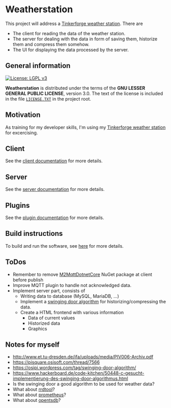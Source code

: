 # Weatherstation

This project will address a [Tinkerforge weather station][TFURL]. There are
  - The client for reading the data of the weather station.
  - The server for dealing with the data in form of saving them, historize them and compress them somehow.
  - The UI for displaying the data processed by the server.

## General information

[![License: LGPL v3](https://img.shields.io/badge/License-LGPL%20v3-blue.svg)](http://www.gnu.org/licenses/lgpl-3.0 "LGPL-3.0")

**Weatherstation** is distributed under the terms of the **GNU LESSER GENERAL PUBLIC LICENSE**, version 3.0. The text of the license is included in the file [<code>LICENSE.TXT</code>](https://github.com/ThirtySomething/Weatherstation/blob/master/LICENSE.TXT "LGPL-3.0") in the project root.

## Motivation

As training for my developer skills, I'm using my [Tinkerforge weather station][TFURL] for excercising.

## Client

See the [client documentation](./Client/Readme.md) for more details.

## Server

See the [server documentation](./Server/Readme.md) for more details.

## Plugins

See the [plugin documentation](./Plugins/Readme.md) for more details.

## Build instructions

To build and run the software, see [here](./Build.md) for more details.

## ToDos

- Remember to remove [M2MqttDotnetCore][NGMQTT] NuGet package at client before publish
- Improve MQTT plugin to handle not acknowledged data.
- Implement server part, consists of
  - Writing data to database (MySQL, MariaDB, ...)
  - Implement a [swinging door algorithm][SDoor] for historizing/compressing the data.
  - Create a HTML frontend with various information
    - Data of current values
    - Historized data
    - Graphics

## Notes for myself
- http://www.et.tu-dresden.de/ifa/uploads/media/PIV006-Archiv.pdf
- https://pisquare.osisoft.com/thread/7566
- https://osipi.wordpress.com/tag/swinging-door-algorithm/
- https://www.hackerboard.de/code-kitchen/50448-c-gesucht-implementierung-des-swinging-door-algorithmus.html
- Is the swinging door a good algorithm to be used for weather data?
- What about [rrdtool](https://de.wikipedia.org/wiki/RRDtool)?
- What about [prometheus](https://prometheus.io/)?
- What about [opentsdb](http://opentsdb.net/)?

[SDoor]:https://support.industry.siemens.com/cs/document/109739594/komprimierung-von-prozesswertarchiven-mit-dem-swinging-door-algorithmus-in-pcs-7?dti=0&lc=de-WW
[TFURL]:https://www.tinkerforge.com/en/doc/Kits/WeatherStation/WeatherStation.html
[NGMQTT]:https://www.nuget.org/packages/M2MqttDotnetCore/